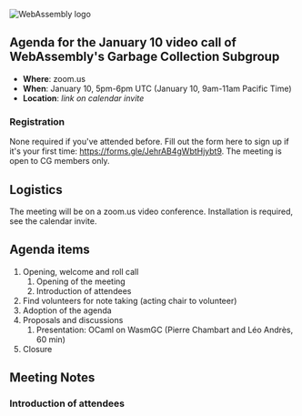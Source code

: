 ![WebAssembly logo](/images/WebAssembly.png)

## Agenda for the January 10 video call of WebAssembly's Garbage Collection Subgroup

- **Where**: zoom.us
- **When**: January 10, 5pm-6pm UTC (January 10, 9am-11am Pacific Time)
- **Location**: *link on calendar invite*

### Registration

None required if you've attended before. Fill out the form here to sign up if
it's your first time: https://forms.gle/JehrAB4gWbtHjybt9. The meeting is open
to CG members only.

## Logistics

The meeting will be on a zoom.us video conference.
Installation is required, see the calendar invite.

## Agenda items

1. Opening, welcome and roll call
    1. Opening of the meeting
    1. Introduction of attendees
1. Find volunteers for note taking (acting chair to volunteer)
1. Adoption of the agenda
1. Proposals and discussions
    1. Presentation: OCaml on WasmGC (Pierre Chambart and Léo Andrès, 60 min)
1. Closure

## Meeting Notes

### Introduction of attendees
